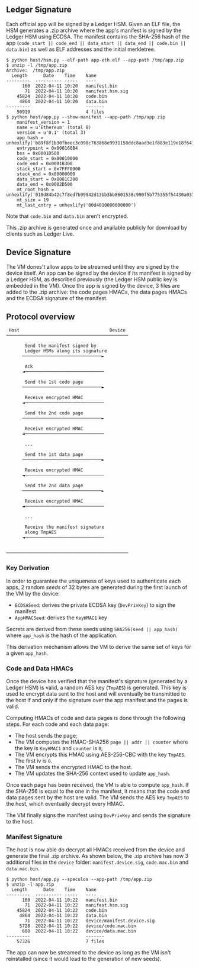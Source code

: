 ## Ledger Signature

Each official app will be signed by a Ledger HSM. Given an ELF file, the HSM generates a .zip archive where the app's manifest is signed by the Ledger HSM using ECDSA. The manifest contains the SHA-256 hash of the app (`code_start || code_end || data_start || data_end || code.bin || data.bin`) as well as ELF addresses and the initial merkletree.

```console
$ python host/hsm.py --elf-path app-eth.elf --app-path /tmp/app.zip
$ unzip -l /tmp/app.zip
Archive:  /tmp/app.zip
  Length      Date    Time    Name
---------  ---------- -----   ----
      160  2022-04-11 10:20   manifest.bin
       71  2022-04-11 10:20   manifest.hsm.sig
    45824  2022-04-11 10:20   code.bin
     4864  2022-04-11 10:20   data.bin
---------                     -------
    50919                     4 files
$ python host/app.py --show-manifest --app-path /tmp/app.zip
    manifest_version = 1
    name = u'Ethereum' (total 8)
    version = u'0.1' (total 3)
    app_hash = unhexlify('b89f8f1b30fbeec3c098c763868e9931158ddc8aad3e1f883e119e18f6412492')
    entrypoint = 0x000160B4
    bss = 0x0001D500
    code_start = 0x00010000
    code_end = 0x0001B300
    stack_start = 0x7FFF0000
    stack_end = 0x80000000
    data_start = 0x0001C200
    data_end = 0x0002D500
    mt_root_hash = unhexlify('010d84b42c7f8ed7b99942d13bb3bb8601538c990f5b775355f54430a037010d')
    mt_size = 19
    mt_last_entry = unhexlify('00d4010000000000')
```

Note that `code.bin` and `data.bin` aren't encrypted.

This .zip archive is generated once and available publicly for download by clients such as Ledger Live.


## Device Signature

The VM dones't allow apps to be streamed until they are signed by the device itself. An app can be signed by the device if its manifest is signed by a Ledger HSM, as described previously (the Ledger HSM public key is embedded in the VM). Once the app is signed by the device, 3 files are added to the .zip archive: the code pages HMACs, the data pages HMACs and the ECDSA signature of the manifest.

## Protocol overview

```
 Host                                  Device
──────────────────────────────────────────────

       Send the manifest signed by
       Ledger HSMs along its signature
      ──────────────────────────────►

       Ack
      ◄──────────────────────────────

       Send the 1st code page
      ──────────────────────────────►

       Receive encrypted HMAC
      ◄──────────────────────────────

       Send the 2nd code page
      ──────────────────────────────►

       Receive encrypted HMAC
      ◄──────────────────────────────

       ...

       Send the 1st data page
      ──────────────────────────────►

       Receive encrypted HMAC
      ◄──────────────────────────────

       Send the 2nd data page
      ──────────────────────────────►

       Receive encrypted HMAC
      ◄──────────────────────────────

       ...

       Receive the manifest signature
       along TmpAES
      ◄──────────────────────────────


──────────────────────────────────────────────
```

### Key Derivation

In order to guarantee the uniqueness of keys used to authenticate each apps, 2 random *seeds* of 32 bytes are generated during the first launch of the VM by the device:

- `ECDSASeed`: derives the private ECDSA key (`DevPrivKey`) to sign the manifest
- `AppHMACSeed`: derives the `KeyHMAC1` key

Secrets are derived from these seeds using `SHA256(seed || app_hash)` where `app_hash` is the hash of the application.

This derivation mechanism allows the VM to derive the same set of keys for a given `app_hash`.

### Code and Data HMACs

Once the device has verified that the manifest's signature (generated by a Ledger HSM) is valid, a random AES key (`TmpAES`) is generated. This key is used to encrypt data sent to the host and will eventually be transmitted to the host if and only if the signature over the app manifest and the pages is valid.

Computing HMACs of code and data pages is done through the following steps. For each code and each data page:

  - The host sends the page;
  - The VM computes the HMAC-SHA256 `page || addr || counter` where the key is `KeyHMAC1` and `counter` is `0`;
  - The VM encrypts this HMAC using AES-256-CBC with the key `TmpAES`. The first iv is `0`.
  - The VM sends the encrypted HMAC to the host.
  - The VM updates the SHA-256 context used to update `app_hash`.

Once each page has been received, the VM is able to compute `app_hash`. If the SHA-256 is equal to the one in the manifest, it means that the code and data pages sent by the host are valid. The VM sends the AES key `TmpAES` to the host, which eventually decrypt every HMAC.

The VM finally signs the manifest using `DevPrivKey` and sends the signature to the host.

### Manifest Signature

The host is now able do decrypt all HMACs received from the device and generate the final .zip archive. As shown below, the .zip archive has now 3 additional files in the `device` folder: `manifest.device.sig`, `code.mac.bin` and `data.mac.bin`.


```console
$ python host/app.py --speculos --app-path /tmp/app.zip
$ unzip -l app.zip
  Length      Date    Time    Name
---------  ---------- -----   ----
      160  2022-04-11 10:22   manifest.bin
       71  2022-04-11 10:22   manifest.hsm.sig
    45824  2022-04-11 10:22   code.bin
     4864  2022-04-11 10:22   data.bin
       71  2022-04-11 10:22   device/manifest.device.sig
     5728  2022-04-11 10:22   device/code.mac.bin
      608  2022-04-11 10:22   device/data.mac.bin
---------                     -------
    57326                     7 files
```

The app can now be streamed to the device as long as the VM isn't reinstalled (since it would lead to the generation of new seeds).
